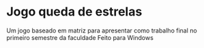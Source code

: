 # Jogo queda de estrelas
Um jogo baseado em matriz para apresentar como trabalho final no primeiro semestre da faculdade
Feito para Windows
